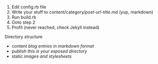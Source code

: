 1. Edit config.rb file
2. Write your stuff to content/category/*post-url-title*.md (yup, markdown)
4. Run build.rb
5. Goto step 2
6. Profit (never reached, check Jekyll instead)

Directory structure
* content *blog entries in markdown format*
* publish *this is your exposed directory*
* static *images and stylesheets*

